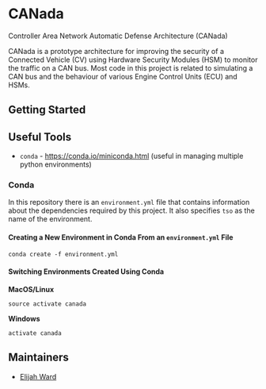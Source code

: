 # CANada
Controller Area Network Automatic Defense Architecture (CANada)

CANada is a prototype architecture for improving the security of a Connected Vehicle (CV) using Hardware Security Modules (HSM) to monitor the traffic on a CAN bus. Most code in this project is related to simulating a CAN bus and the behaviour of various Engine Control Units (ECU) and HSMs.

## Getting Started

## Useful Tools

- `conda` - https://conda.io/miniconda.html (useful in managing multiple python environments)

### Conda

In this repository there is an `environment.yml` file that contains information about the dependencies required by this project. It also specifies `tso` as the name of the environment.

#### Creating a New Environment in Conda From an `environment.yml` File

```
conda create -f environment.yml
```

#### Switching Environments Created Using Conda

**MacOS/Linux**
```
source activate canada
```
**Windows**
```
activate canada
```

## Maintainers

- [Elijah Ward](https://github.com/elijah-ward)
